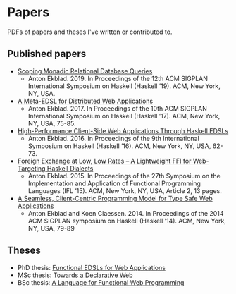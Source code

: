 # Papers
PDFs of papers and theses I've written or contributed to.

## Published papers

- [Scoping Monadic Relational Database Queries](haskell19.pdf)
  - Anton Ekblad. 2019. In Proceedings of the 12th ACM SIGPLAN International Symposium on Haskell (Haskell ’19). ACM, New York, NY, USA.
- [A Meta-EDSL for Distributed Web Applications](haskell17.pdf)
  - Anton Ekblad. 2017. In Proceedings of the 10th ACM SIGPLAN International Symposium on Haskell (Haskell ’17). ACM, New York, NY, USA, 75-85.
- [High-Performance Client-Side Web Applications Through Haskell EDSLs](haskell16.pdf)
  - Anton Ekblad. 2016. In Proceedings of the 9th International Symposium on Haskell (Haskell ’16). ACM, New York, NY, USA, 62-73.
- [Foreign Exchange at Low, Low Rates – A Lightweight FFI for Web-Targeting Haskell Dialects](ifl15.pdf)
  - Anton Ekblad. 2015. In Proceedings of the 27th Symposium on the Implementation and Application of Functional Programming Languages (IFL ’15). ACM, New York, NY, USA, Article 2, 13 pages.
- [A Seamless, Client-Centric Programming Model for Type Safe Web Applications](haskell14.pdf)
  - Anton Ekblad and Koen Claessen. 2014. In Proceedings of the 2014 ACM SIGPLAN symposium on Haskell (Haskell ’14). ACM, New York, NY, USA, 79-89

## Theses

- PhD thesis: [Functional EDSLs for Web Applications](thesis.pdf)
- MSc thesis: [Towards a Declarative Web](hastereport.pdf)
- BSc thesis: [A Language for Functional Web Programming](lsreport.pdf)
